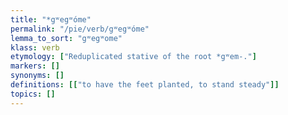 ```yaml
---
title: "*gʷegʷóme"
permalink: "/pie/verb/gʷegʷóme"
lemma_to_sort: "gʷegʷome"
klass: verb
etymology: ["Reduplicated stative of the root *gʷem-."]
markers: []
synonyms: []
definitions: [["to have the feet planted, to stand steady"]]
topics: []
---
```

